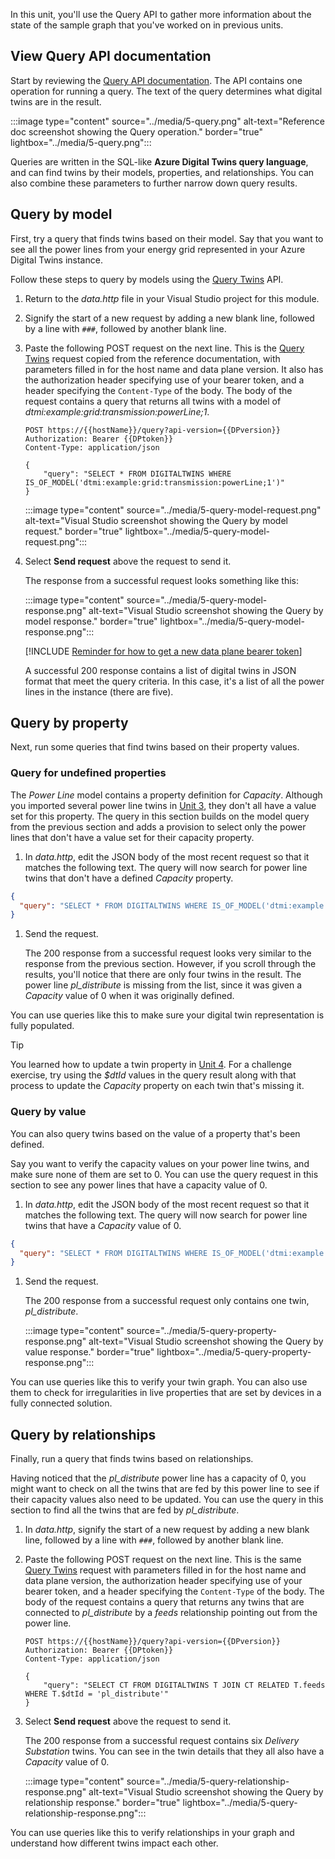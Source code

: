 In this unit, you'll use the Query API to gather more information about the state of the sample graph that you've worked on in previous units.

## View Query API documentation

Start by reviewing the [Query API documentation](/rest/api/digital-twins/dataplane/query). The API contains one operation for running a query. The text of the query determines what digital twins are in the result.

:::image type="content" source="../media/5-query.png" alt-text="Reference doc screenshot showing the Query operation." border="true" lightbox="../media/5-query.png":::

Queries are written in the SQL-like **Azure Digital Twins query language**, and can find twins by their models, properties, and relationships. You can also combine these parameters to further narrow down query results.

## Query by model

First, try a query that finds twins based on their model. Say that you want to see all the power lines from your energy grid represented in your Azure Digital Twins instance.

Follow these steps to query by models using the [Query Twins](/rest/api/digital-twins/dataplane/query) API.

1. Return to the *data.http* file in your Visual Studio project for this module. 

1. Signify the start of a new request by adding a new blank line, followed by a line with `###`, followed by another blank line.

1. Paste the following POST request on the next line. This is the [Query Twins](/rest/api/digital-twins/dataplane/query) request copied from the reference documentation, with parameters filled in for the host name and data plane version. It also has the authorization header specifying use of your bearer token, and a header specifying the `Content-Type` of the body. The body of the request contains a query that returns all twins with a model of *dtmi:example:grid:transmission:powerLine;1*.

    ```http
    POST https://{{hostName}}/query?api-version={{DPversion}}
    Authorization: Bearer {{DPtoken}}
    Content-Type: application/json
    
    {
        "query": "SELECT * FROM DIGITALTWINS WHERE IS_OF_MODEL('dtmi:example:grid:transmission:powerLine;1')"
    }
    ```

    :::image type="content" source="../media/5-query-model-request.png" alt-text="Visual Studio screenshot showing the Query by model request." border="true" lightbox="../media/5-query-model-request.png":::

1. Select **Send request** above the request to send it.

    The response from a successful request looks something like this:
    
    :::image type="content" source="../media/5-query-model-response.png" alt-text="Visual Studio screenshot showing the Query by model response." border="true" lightbox="../media/5-query-model-response.png":::
    
    [!INCLUDE [Reminder for how to get a new data plane bearer token](../../includes/azure-digital-twins-data-plane-token.md)]

    A successful 200 response contains a list of digital twins in JSON format that meet the query criteria. In this case, it's a list of all the power lines in the instance (there are five).

## Query by property

Next, run some queries that find twins based on their property values.

### Query for undefined properties

The *Power Line* model contains a property definition for *Capacity*. Although you imported several power line twins in [Unit 3](../3-upload-models-twins-graph-bulk.yml), they don't all have a value set for this property. The query in this section builds on the model query from the previous section and adds a provision to select only the power lines that don't have a value set for their capacity property.

1. In *data.http*, edit the JSON body of the most recent request so that it matches the following text. The query will now search for power line twins that don't have a defined *Capacity* property.

```json
{
  "query": "SELECT * FROM DIGITALTWINS WHERE IS_OF_MODEL('dtmi:example:grid:transmission:powerLine;1') AND NOT IS_DEFINED(Capacity)"
}
```

1. Send the request.

    The 200 response from a successful request looks very similar to the response from the previous section. However, if you scroll through the results, you'll notice that there are only four twins in the result. The power line *pl_distribute* is missing from the list, since it was given a *Capacity* value of 0 when it was originally defined.

You can use queries like this to make sure your digital twin representation is fully populated.

>[!TIP]
>You learned how to update a twin property in [Unit 4](../4-update-graph-elements.yml). For a challenge exercise, try using the *$dtId* values in the query result along with that process to update the *Capacity* property on each twin that's missing it.

### Query by value

You can also query twins based on the value of a property that's been defined.

Say you want to verify the capacity values on your power line twins, and make sure none of them are set to 0. You can use the query request in this section to see any power lines that have a capacity value of 0.

1. In *data.http*, edit the JSON body of the most recent request so that it matches the following text. The query will now search for power line twins that have a *Capacity* value of 0.

```json
{
  "query": "SELECT * FROM DIGITALTWINS WHERE IS_OF_MODEL('dtmi:example:grid:transmission:powerLine;1') AND Capacity = 0"
}
```

1. Send the request.

    The 200 response from a successful request only contains one twin, *pl_distribute*.
    
    :::image type="content" source="../media/5-query-property-response.png" alt-text="Visual Studio screenshot showing the Query by value response." border="true" lightbox="../media/5-query-property-response.png":::

You can use queries like this to verify your twin graph. You can also use them to check for irregularities in live properties that are set by devices in a fully connected solution.

## Query by relationships

Finally, run a query that finds twins based on relationships.

Having noticed that the *pl_distribute* power line has a capacity of 0, you might want to check on all the twins that are fed by this power line to see if their capacity values also need to be updated. You can use the query in this section to find all the twins that are fed by *pl_distribute*.

1. In *data.http*, signify the start of a new request by adding a new blank line, followed by a line with `###`, followed by another blank line.

1. Paste the following POST request on the next line. This is the same [Query Twins](/rest/api/digital-twins/dataplane/query) request with parameters filled in for the host name and data plane version, the authorization header specifying use of your bearer token, and a header specifying the `Content-Type` of the body. The body of the request contains a query that returns any twins that are connected to *pl_distribute* by a *feeds* relationship pointing out from the power line.

    ```http
    POST https://{{hostName}}/query?api-version={{DPversion}}
    Authorization: Bearer {{DPtoken}}
    Content-Type: application/json
    
    {
        "query": "SELECT CT FROM DIGITALTWINS T JOIN CT RELATED T.feeds WHERE T.$dtId = 'pl_distribute'"
    }
    ```

1. Select **Send request** above the request to send it.

    The 200 response from a successful request contains six *Delivery Substation* twins. You can see in the twin details that they all also have a *Capacity* value of 0.
    
    :::image type="content" source="../media/5-query-relationship-response.png" alt-text="Visual Studio screenshot showing the Query by relationship response." border="true" lightbox="../media/5-query-relationship-response.png":::

You can use queries like this to verify relationships in your graph and understand how different twins impact each other.
